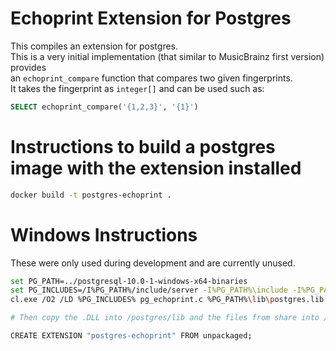 # Echoprint Extension for Postgres
This compiles an extension for postgres.  
This is a very initial implementation (that similar to MusicBrainz first version) provides  
an `echoprint_compare` function that compares two given fingerprints.  
It takes the fingerprint as `integer[]` and can be used such as:
```sql
SELECT echoprint_compare('{1,2,3}', '{1}')
```

# Instructions to build a postgres image with the extension installed
```sh
docker build -t postgres-echoprint .
```

# Windows Instructions
These were only used during development and are currently unused.
```sh
set PG_PATH=../postgresql-10.0-1-windows-x64-binaries
set PG_INCLUDES=/I%PG_PATH%/include/server -I%PG_PATH%\include -I%PG_PATH%\include\server\port\win32 -I%PG_PATH%\include\server\port\win32_msvc
cl.exe /O2 /LD %PG_INCLUDES% pg_echoprint.c %PG_PATH%\lib\postgres.lib

# Then copy the .DLL into /postgres/lib and the files from share into /postgres/share/extension and execute this SQL:

CREATE EXTENSION "postgres-echoprint" FROM unpackaged;
```

